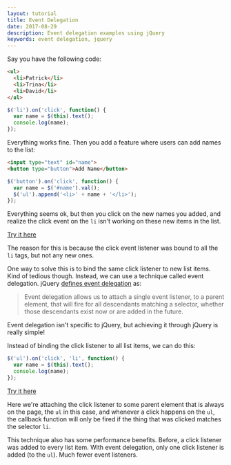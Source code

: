 ```yaml
---
layout: tutorial
title: Event Delegation
date: 2017-08-29
description: Event delegation examples using jQuery
keywords: event delegation, jquery
---
```


Say you have the following code:

```html
<ul>
  <li>Patrick</li>
  <li>Trina</li>
  <li>David</li>
</ul>
```

```js
$('li').on('click', function() {
  var name = $(this).text();
  console.log(name);
});
```

Everything works fine. Then you add a feature where users can add names to the list:

```html
<input type="text" id="name">
<button type="button">Add Name</button>
```

```js
$('button').on('click', function() {
  var name = $('#name').val();
  $('ul').append('<li>' + name + '</li>');
});
```

Everything seems ok, but then you click on the new names you added, and realize the click event on the `li` isn't working on these new items in the list.

[Try it here](http://jsbin.com/habuyolawu/1/edit?html,js,console,output)

The reason for this is because the click event listener was bound to all the `li` tags, but not any new ones.

One way to solve this is to bind the same click listener to new list items. Kind of tedious though. Instead, we can use a technique called event delegation. jQuery [defines event delegation](https://learn.jquery.com/events/event-delegation/) as:

> Event delegation allows us to attach a single event listener, to a parent element, that will fire for all descendants matching a selector, whether those descendants exist now or are added in the future.

Event delegation isn't specific to jQuery, but achieving it through jQuery is really simple!

Instead of binding the click listener to all list items, we can do this:

```js
$('ul').on('click', 'li', function() {
  var name = $(this).text();
  console.log(name);
});
```

[Try it here](http://jsbin.com/kijujawaye/1/edit?html,js,console,output)

Here we're attaching the click listener to some parent element that is always on the page, the `ul` in this case, and whenever a click happens on the `ul`, the callback function will only be fired if the thing that was clicked matches the selector `li`.

This technique also has some performance benefits. Before, a click listener was added to every list item. With event delegation, only one click listener is added (to the `ul`). Much fewer event listeners.
